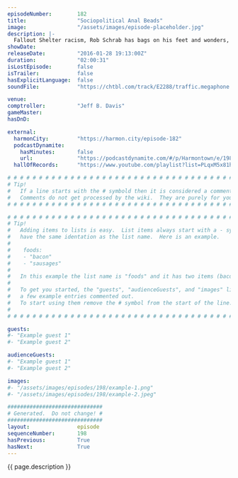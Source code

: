 ```yaml
---
episodeNumber:        182
title:                "Sociopolitical Anal Beads"
image:                "/assets/images/episode-placeholder.jpg"
description: |-
  Fallout Shelter racism, Rob Schrab has bags on his feet and wonders, how come we haven't gone down?
showDate:             
releaseDate:          "2016-01-28 19:13:00Z"
duration:             "02:00:31"
isLostEpisode:        false
isTrailer:            false
hasExplicitLanguage:  false
soundFile:            "https://chtbl.com/track/E2288/traffic.megaphone.fm/STA4403673610.mp3?updated=1560551812"

venue:                
comptroller:          "Jeff B. Davis"
gameMaster:           
hasDnD:               

external:
  harmonCity:         "https://harmon.city/episode-182"
  podcastDynamite:
    hasMinutes:       false
    url:              "https://podcastdynamite.com/#/p/Harmontown/e/198/182"
  hallOfRecords:      "https://www.youtube.com/playlist?list=PLqxM5x81hNObR7nULqIws8v3e5z3gnlLr"

# # # # # # # # # # # # # # # # # # # # # # # # # # # # # # # # # # # # # # # # # # # # #
# Tip!
#   If a line starts with the # symbold then it is considered a comment.
#   Comments do not get processed by the wiki.  They are purely for your information.
# # # # # # # # # # # # # # # # # # # # # # # # # # # # # # # # # # # # # # # # # # # # #

# # # # # # # # # # # # # # # # # # # # # # # # # # # # # # # # # # # # # # # # # # # # #
# Tip!
#   Adding items to lists is easy.  List items always start with a - symbol and have
#   have the same identation as the list name.  Here is an example.
#
#    foods:
#    - "bacon"
#    - "sausages"
#
#   In this example the list name is "foods" and it has two items (bacon, and sausages).
#
#   To get you started, the "guests", "audienceGuests", and "images" lists below have
#   a few example entries commented out.
#   To start using them remove the # symbol from the start of the line.
#
# # # # # # # # # # # # # # # # # # # # # # # # # # # # # # # # # # # # # # # # # # # # #

guests:
#- "Example guest 1"
#- "Example guest 2"

audienceGuests:
#- "Example guest 1"
#- "Example guest 2"

images:
#- "/assets/images/episodes/198/example-1.png"
#- "/assets/images/episodes/198/example-2.jpeg"

##############################
# Generated.  Do not change! #
##############################
layout:               episode
sequenceNumber:       198
hasPrevious:          True
hasNext:              True
---
```


<!-- The episode description will be rendered here -->
{{ page.description }}

<!-- Add your content BELOW here -->
<!-- vvvvvvvvvvvvvvvvvvvvvvvvvvv -->




<!-- ^^^^^^^^^^^^^^^^^^^^^^^^^^^ -->
<!-- Add your content ABOVE here -->

<!-- The episode gallery will be rendered here -->